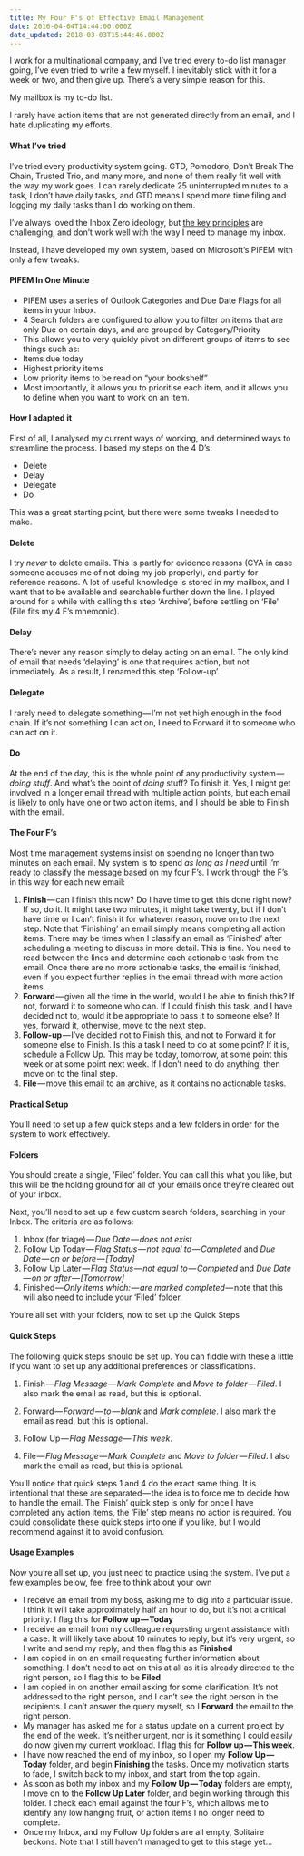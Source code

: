 ```yaml
---
title: My Four F's of Effective Email Management
date: 2016-04-04T14:44:00.000Z
date_updated: 2018-03-03T15:44:46.000Z
---
```


I work for a multinational company, and I’ve tried every to-do list manager going, I’ve even tried to write a few myself. I inevitably stick with it for a week or two, and then give up. There’s a very simple reason for this.

My mailbox is my to-do list.

I rarely have action items that are not generated directly from an email, and I hate duplicating my efforts.

#### What I’ve tried

I’ve tried every productivity system going. GTD, Pomodoro, Don’t Break The Chain, Trusted Trio, and many more, and none of them really fit well with the way my work goes. I can rarely dedicate 25 uninterrupted minutes to a task, I don’t have daily tasks, and GTD means I spend more time filing and logging my daily tasks than I do working on them.

I’ve always loved the Inbox Zero ideology, but [the key principles](http://whatis.techtarget.com/definition/inbox-zero) are challenging, and don’t work well with the way I need to manage my inbox.

Instead, I have developed my own system, based on Microsoft’s PIFEM with only a few tweaks.

#### PIFEM In One Minute

- PIFEM uses a series of Outlook Categories and Due Date Flags for all items in your Inbox.
- 4 Search folders are configured to allow you to filter on items that are only Due on certain days, and are grouped by Category/Priority
- This allows you to very quickly pivot on different groups of items to see things such as:
- Items due today
- Highest priority items
- Low priority items to be read on “your bookshelf”
- Most importantly, it allows you to prioritise each item, and it allows you to define when you want to work on an item.

#### How I adapted it

First of all, I analysed my current ways of working, and determined ways to streamline the process. I based my steps on the 4 D’s:

- Delete
- Delay
- Delegate
- Do

This was a great starting point, but there were some tweaks I needed to make.

#### Delete

I try _never_ to delete emails. This is partly for evidence reasons (CYA in case someone accuses me of not doing my job properly), and partly for reference reasons. A lot of useful knowledge is stored in my mailbox, and I want that to be available and searchable further down the line. I played around for a while with calling this step ‘Archive’, before settling on ‘File’ (File fits my 4 F’s mnemonic).

#### Delay

There’s never any reason simply to delay acting on an email. The only kind of email that needs ‘delaying’ is one that requires action, but not immediately. As a result, I renamed this step ‘Follow-up’.

#### Delegate

I rarely need to delegate something — I’m not yet high enough in the food chain. If it’s not something I can act on, I need to Forward it to someone who can act on it.

#### Do

At the end of the day, this is the whole point of any productivity system — *doing stuff*. And what’s the point of _doing_ stuff? To finish it. Yes, I might get involved in a longer email thread with multiple action points, but each email is likely to only have one or two action items, and I should be able to Finish with the email.

#### The Four F’s

Most time management systems insist on spending no longer than two minutes on each email. My system is to spend _as long as I need_ until I’m ready to classify the message based on my four F’s. I work through the F’s in this way for each new email:

1. **Finish** — can I finish this now? Do I have time to get this done right now? If so, do it. It might take two minutes, it might take twenty, but if I don’t have time or I can’t finish it for whatever reason, move on to the next step. Note that ‘Finishing’ an email simply means completing all action items. There may be times when I classify an email as ‘Finished’ after scheduling a meeting to discuss in more detail. This is fine. You need to read between the lines and determine each actionable task from the email. Once there are no more actionable tasks, the email is finished, even if you expect further replies in the email thread with more action items.
2. **Forward** — given all the time in the world, would I be able to finish this? If not, forward it to someone who can. If I could finish this task, and I have decided not to, would it be appropriate to pass it to someone else? If yes, forward it, otherwise, move to the next step.
3. **Follow-up** — I’ve decided not to Finish this, and not to Forward it for someone else to Finish. Is this a task I need to do at some point? If it is, schedule a Follow Up. This may be today, tomorrow, at some point this week or at some point next week. If I don’t need to do anything, then move on to the final step.
4. **File** — move this email to an archive, as it contains no actionable tasks.

#### Practical Setup

You’ll need to set up a few quick steps and a few folders in order for the system to work effectively.

#### Folders

You should create a single, ‘Filed’ folder. You can call this what you like, but this will be the holding ground for all of your emails once they’re cleared out of your inbox.

Next, you’ll need to set up a few custom search folders, searching in your Inbox. The criteria are as follows:

1. Inbox (for triage) — *Due Date — does not exist*
2. Follow Up Today — *Flag Status — not equal to — Completed* and _Due Date — on or before — [Today]_
3. Follow Up Later — *Flag Status — not equal to — Completed* and _Due Date — on or after — [Tomorrow]_
4. Finished — *Only items which: — are marked completed* — note that this will also need to include your ‘Filed’ folder.

You’re all set with your folders, now to set up the Quick Steps

#### Quick Steps

The following quick steps should be set up. You can fiddle with these a little if you want to set up any additional preferences or classifications.

1. Finish — *Flag Message — Mark Complete* and _Move to folder — Filed_. I also mark the email as read, but this is optional.

2. Forward — *Forward — to — blank* and _Mark complete_. I also mark the email as read, but this is optional.

3. Follow Up — *Flag Message — This week*.

4. File — *Flag Message — Mark Complete* and _Move to folder — Filed_. I also mark the email as read, but this is optional.

You’ll notice that quick steps 1 and 4 do the exact same thing. It is intentional that these are separated — the idea is to force me to decide how to handle the email. The ‘Finish’ quick step is only for once I have completed any action items, the ‘File’ step means no action is required. You could consolidate these quick steps into one if you like, but I would recommend against it to avoid confusion.

#### Usage Examples

Now you’re all set up, you just need to practice using the system. I’ve put a few examples below, feel free to think about your own

- I receive an email from my boss, asking me to dig into a particular issue. I think it will take approximately half an hour to do, but it’s not a critical priority. I flag this for **Follow up — Today**
- I receive an email from my colleague requesting urgent assistance with a case. It will likely take about 10 minutes to reply, but it’s very urgent, so I write and send my reply, and then flag this as **Finished**
- I am copied in on an email requesting further information about something. I don’t need to act on this at all as it is already directed to the right person, so I flag this to be **Filed**
- I am copied in on another email asking for some clarification. It’s not addressed to the right person, and I can’t see the right person in the recipients. I can’t answer the query myself, so I **Forward** the email to the right person.
- My manager has asked me for a status update on a current project by the end of the week. It’s neither urgent, nor is it something I could easily do now given my current workload. I flag this for **Follow up — This week**.
- I have now reached the end of my inbox, so I open my **Follow Up — Today** folder, and begin **Finishing** the tasks. Once my motivation starts to fade, I switch back to my inbox, and start from the top again.
- As soon as both my inbox and my **Follow Up — Today** folders are empty, I move on to the **Follow Up Later** folder, and begin working through this folder. I check each email against the four F’s, which allows me to identify any low hanging fruit, or action items I no longer need to complete.
- Once my Inbox, and my Follow Up folders are all empty, Solitaire beckons. Note that I still haven’t managed to get to this stage yet…
